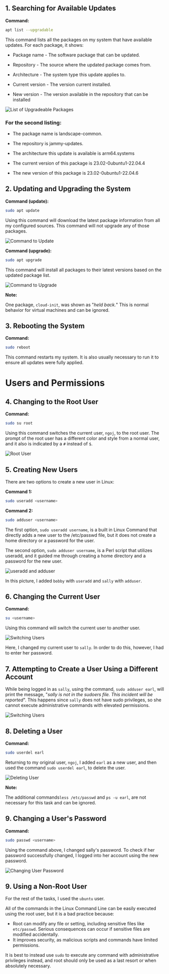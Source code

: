 ## 1. Searching for Available Updates

**Command:**
```bash
apt list --upgradable 
```

This command lists all the packages on my system that have available updates. For each package, it shows:

- Package name - The software package that can be updated.

- Repository - The source where the updated package comes from.

- Architecture - The system type this update applies to.

- Current version - The version current installed.

- New version - The version available in the repository that can be installed

![List of Upgradeable Packages](images/image1.png)

### For the second listing:

- The package name is landscape-common.

- The repository is jammy-updates.

- The architecture this update is available is arm64.systems

- The current version of this package is 23.02-0ubuntu1-22.04.4

- The new version of this package is 23.02-0ubuntu1-22.04.6

## 2. Updating and Upgrading the System

**Command (update):**
```bash
sudo apt update
```

Using this command will download the latest package information from all my configured sources. This command will not upgrade any of those packages.

![Command to Update](images/image2.png)

**Command (upgrade):**
```bash
sudo apt upgrade
```

This command will install all packages to their latest versions based on the updated package list.

![Command to Upgrade](images/image3.png)

**Note:**

One package, ```cloud-init```, was shown as "*held back.*" This is normal behavior for virtual machines and can be ignored.

## 3. Rebooting the System

**Command:**
```bash 
sudo reboot
```

This command restarts my system. It is also usually necessary to run it to ensure all updates were fully applied.

# Users and Permissions

## 4. Changing to the Root User

**Command:**
```bash
sudo su root
```

Using this command switches the current user, ```ngoj```, to the root user. The prompt of the root user has a different color and style from a normal user, and it also is indicated by a ```#``` instead of ```$```.

![Root User](images/image4.png)

## 5. Creating New Users

There are two options to create a new user in Linux:

**Command 1:**
```bash
sudo useradd <username>
```

**Command 2:**
```bash
sudo adduser <username>
```

The first option, `sudo useradd username`,
is a built in Linux Command that directly adds a new user to the /etc/passwd file, but it does not create a home directory or a password for the user. 

The second option, `sudo adduser username`,
is a Perl script that utilizes useradd, and it guided me through creating a home directory and a password for the new user.

![useradd and adduser](images/image5.png)

In this picture, I added `bobby` with `useradd` and `sally` with `adduser`.

## 6. Changing the Current User

**Command:**

```bash
su <username>
```

Using this command will switch the current user to another user.

![Switching Users](images/image6.png)

Here, I changed my current user to `sally`. In order to do this, however, I had to enter her password.

## 7. Attempting to Create a User Using a Different Account

While being logged in as `sally`, using the command, `sudo adduser earl`, will print the message, "*sally is not in the sudoers file. This incident will be reported*". This happens since `sally` does not have sudo privileges, so she cannot execute administrative commands with elevated permissions.

![Switching Users](images/image7.png)

## 8. Deleting a User

**Command:**

```bash
sudo userdel earl
```

Returning to my original user, `ngoj`, I added `earl` as a new user, and then used the command `sudo userdel earl`, to delete the user.

![Deleting User](images/image8.png)

**Note:**

The additional commands`less /etc/passwd` and `ps -u earl`, are not necessary for this task and can be ignored.

## 9. Changing a User's Password

**Command:**
```bash
sudo passwd <username>
```

Using the command above, I changed sally's password. To check if her password successfully changed, I logged into her account using the new password.

![Changing User Password](images/image9.png)

## 9. Using a Non-Root User

For the rest of the tasks, I used the `ubuntu` user.

All of the commands in the Linux Command Line can be easily executed using the root user, but it is a bad practice because:

- Root can modify any file or setting, including sensitive files like `etc/passwd`. Serious consequences can occur if sensitive files are modified accidentally.
- It improves security, as malicious scripts and commands have limited permissions.

It is best to instead use `sudo` to execute any command with administrative privileges instead, and root should only be used as a last resort or when absolutely necessary.




